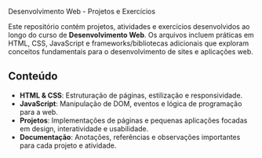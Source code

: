  Desenvolvimento Web - Projetos e Exercícios

Este repositório contém projetos, atividades e exercícios desenvolvidos ao longo do curso de **Desenvolvimento Web**. 
Os arquivos incluem práticas em HTML, CSS, JavaScript e frameworks/bibliotecas adicionais que exploram conceitos fundamentais para o desenvolvimento de sites e aplicações web. 

## Conteúdo
- **HTML & CSS**: Estruturação de páginas, estilização e responsividade.
- **JavaScript**: Manipulação de DOM, eventos e lógica de programação para a web.
- **Projetos**: Implementações de páginas e pequenas aplicações focadas em design, interatividade e usabilidade.
- **Documentação**: Anotações, referências e observações importantes para cada projeto e atividade.
